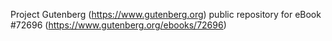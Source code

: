 Project Gutenberg (https://www.gutenberg.org) public repository
for eBook #72696 (https://www.gutenberg.org/ebooks/72696)
